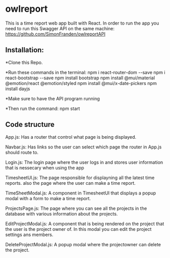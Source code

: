 # owlreport
This is a time report web app built with React. In order to run the app you need to run this Swagger API on the same machine: https://github.com/SimonFranden/owlreportAPI

Installation:
----
*Clone this Repo.
 
 *Run these commands in the terminal:
  npm i react-router-dom --save
  npm i react-bootstrap --save
  npm install bootstrap
  npm install @mui/material @emotion/react @emotion/styled
  npm install @mui/x-date-pickers
  npm install dayjs

*Make sure to have the API program running

*Then run the command: npm start


Code structure
---
App.js: Has a router that control what page is being displayed.

Navbar.js: Has links so the user can select which page the router in App.js should route to.

Login.js: The login page where the user logs in and stores user information that is nessecary when using the app

TimesheetUI.js: The page responsible for displayning all the latest time reports. also the page where the user can make a time report.

TimeSheetModal.js: A component in TimesheetUI that displays a popup modal with a form to make a time report.

ProjectsPage.js: The page where you can see all the projects in the database with various information about the projects.

EditProjectModal.js: A component that is being rendered on the project that the user is the project owner of. In this modal you can edit the project settings ans members.

DeleteProjectModal.js: A popup modal where the projectowner can delete the project.
